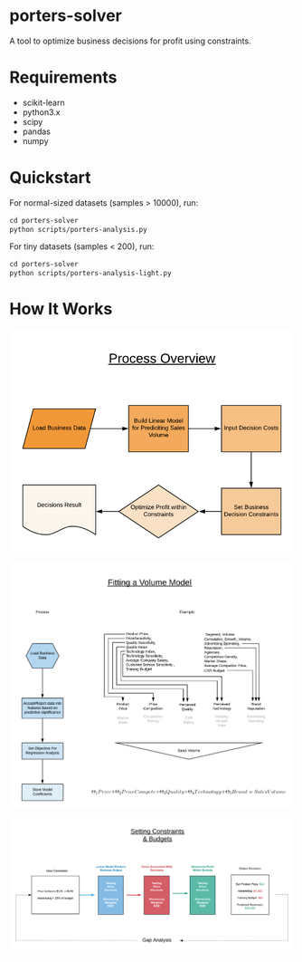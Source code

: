 # porters-solver
A tool to optimize business decisions for profit using constraints.

# Requirements

- scikit-learn
- python3.x
- scipy
- pandas
- numpy

# Quickstart

For normal-sized datasets (samples > 10000), run:

```python3
cd porters-solver
python scripts/porters-analysis.py
```

For tiny datasets (samples < 200), run:

```python3
cd porters-solver
python scripts/porters-analysis-light.py
```

# How It Works

![image](/images/overview.png)

![image](/images/volumemodel.png)

![image](/images/constraints.png)
